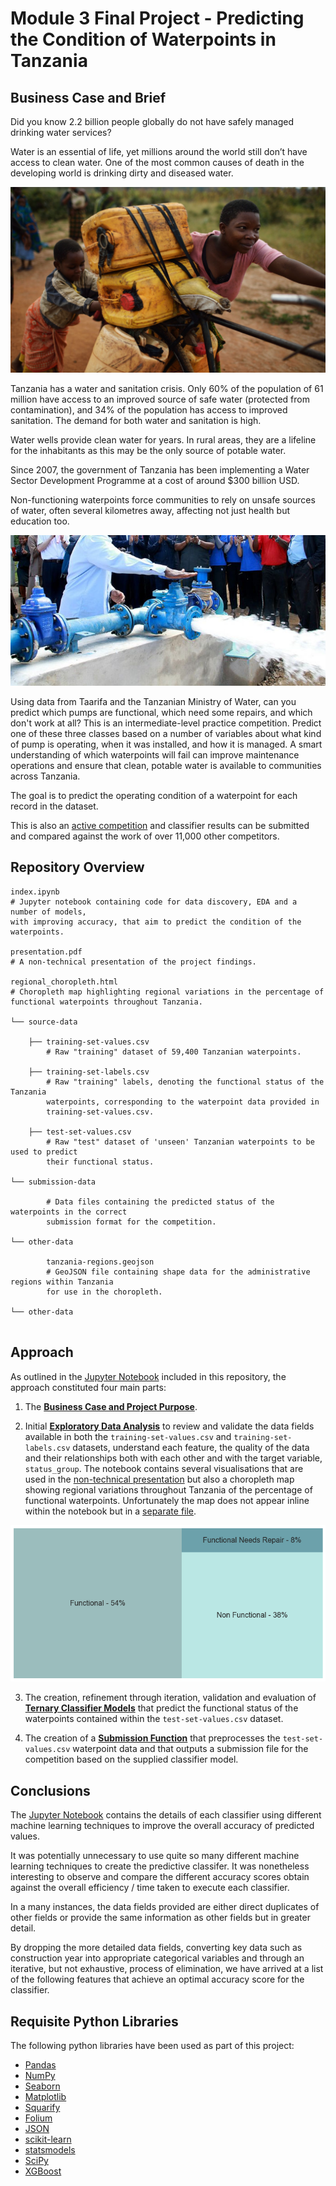 # Module 3 Final Project - Predicting the Condition of Waterpoints in Tanzania

## Business Case and Brief

Did you know 2.2 billion people globally do not have safely managed drinking water services?

Water is an essential of life, yet millions around the world still don’t have access to clean water. 
One of the most common causes of death in the developing world is drinking dirty and diseased water.

![Collecting Water Supplies in Tanzania](images/collecting-water-in-tanzania.jpeg)

Tanzania has a water and sanitation crisis. Only 60% of the population of 61 million have access to
an improved source of safe water (protected from contamination), and 34% of the population has access to improved sanitation. 
The demand for both water and sanitation is high.

Water wells provide clean water for years. In rural areas, they are a lifeline for the inhabitants as
this may be the only source of potable water.

Since 2007, the government of Tanzania has been implementing a Water Sector Development Programme at a cost of around $300 billion USD.

Non-functioning waterpoints force communities to rely on unsafe sources of water, often several kilometres away, affecting not just health but education too.

![Improving Waterpoints in Tanzania](images/improved-waterpoint-in-tanzania.jpeg)

Using data from Taarifa and the Tanzanian Ministry of Water, can you predict which pumps are functional, 
which need some repairs, and which don't work at all? This is an intermediate-level practice competition. 
Predict one of these three classes based on a number of variables about what kind of pump is operating, 
when it was installed, and how it is managed. A smart understanding of which waterpoints will fail can improve 
maintenance operations and ensure that clean, potable water is available to communities across Tanzania.

The goal is to predict the operating condition of a waterpoint for each record in the dataset.

This is also an [active competition](https://www.drivendata.org/competitions/7/pump-it-up-data-mining-the-water-table/page/23/) and classifier results can be submitted and compared against the work of over 11,000 other competitors.

## Repository Overview
```
index.ipynb             
# Jupyter notebook containing code for data discovery, EDA and a number of models, 
with improving accuracy, that aim to predict the condition of the waterpoints.

presentation.pdf        
# A non-technical presentation of the project findings.

regional_choropleth.html
# Choropleth map highlighting regional variations in the percentage of functional waterpoints throughout Tanzania.

└── source-data 

    ├── training-set-values.csv                 
        # Raw "training" dataset of 59,400 Tanzanian waterpoints.

    ├── training-set-labels.csv
        # Raw "training" labels, denoting the functional status of the Tanzania 
        waterpoints, corresponding to the waterpoint data provided in
        training-set-values.csv.   

    ├── test-set-values.csv                 
        # Raw "test" dataset of 'unseen' Tanzanian waterpoints to be used to predict
        their functional status.   

└── submission-data 
          
        # Data files containing the predicted status of the waterpoints in the correct
        submission format for the competition.

└── other-data

        tanzania-regions.geojson
        # GeoJSON file containing shape data for the administrative regions within Tanzania
        for use in the choropleth.

└── other-data


```

## Approach

As outlined in the [Jupyter Notebook](index.ipynb) included in this repository, the approach constituted four main parts:

1. The **[Business Case and Project Purpose](index.pynb#business-case)**.

2. Initial **[Exploratory Data Analysis](index.pynb#eda)** to review and validate the data fields available in both the `training-set-values.csv` and `training-set-labels.csv` datasets, understand each feature, the quality of the data and their relationships both with each other and with the target variable, `status_group`.  The notebook contains several visualisations that are used in the [non-technical presentation](presentation.pdf) but also a choropleth map showing regional variations throughout Tanzania of the percentage of functional waterpoints.  Unfortunately the map does not appear inline within the notebook but in a [separate file](regional_choropleth.html).

![Percentage Distribution of Waterpoints by Functional Status](images/percentage-distribution-of-waterpoints-by-functional-status.png)

3. The creation, refinement through iteration, validation and evaluation of **[Ternary Classifier Models](index.pynb#modelling)** that predict the functional status of the waterpoints contained within the `test-set-values.csv` dataset.

4. The creation of a **[Submission Function](index.pynb#competition-submission-file)** that preprocesses the `test-set-values.csv` waterpoint data and that outputs a submission file for the competition based on the supplied classifier model. 


## Conclusions

The [Jupyter Notebook](index.ipynb#modelling) contains the details of each classifier using different machine learning techniques to improve the overall accuracy of predicted values.

It was potentially unnecessary to use quite so many different machine learning techniques to create the predictive classifer. It was nonetheless interesting to observe and compare the different accuracy scores obtain against the overall efficiency / time taken to execute each classifier.

In a many instances, the data fields provided are either direct duplicates of other fields or provide the same information as other fields but in greater detail.

By dropping the more detailed data fields, converting key data such as construction year into appropriate categorical variables and through an iterative, but not exhaustive, process of elimination, we have arrived at a list of the following features that achieve an optimal accuracy score for the classifier.


## Requisite Python Libraries

The following python libraries have been used as part of this project:

* [Pandas](https://pandas.pydata.org/)
* [NumPy](https://numpy.org/)
* [Seaborn](https://seaborn.pydata.org/)
* [Matplotlib](https://matplotlib.org/)
* [Squarify](https://github.com/laserson/squarify)
* [Folium](https://python-visualization.github.io/folium/)
* [JSON](https://docs.python.org/3/library/json.html)
* [scikit-learn](https://scikit-learn.org/)
* [statsmodels](https://www.statsmodels.org/stable/index.html)
* [SciPy](https://www.scipy.org/)
* [XGBoost](https://xgboost.readthedocs.io/en/latest/)